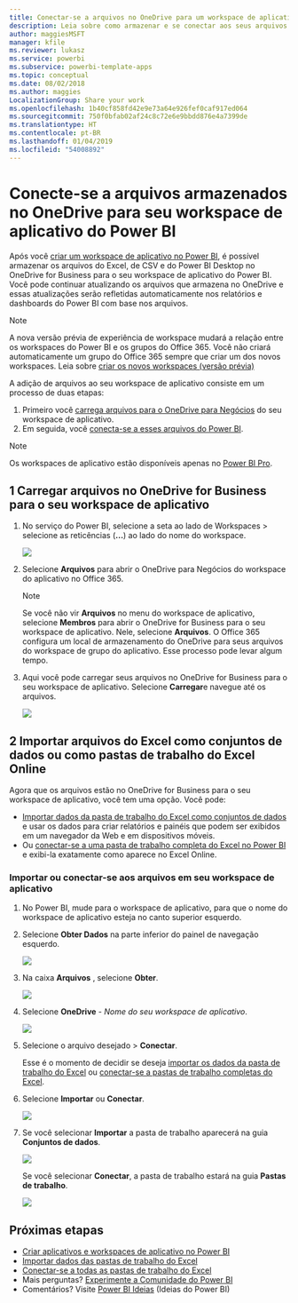 ```yaml
---
title: Conectar-se a arquivos no OneDrive para um workspace de aplicativo do Power BI
description: Leia sobre como armazenar e se conectar aos seus arquivos de Excel, CSV e do Power BI Desktop no OneDrive para o seu workspace de aplicativo do Power BI.
author: maggiesMSFT
manager: kfile
ms.reviewer: lukasz
ms.service: powerbi
ms.subservice: powerbi-template-apps
ms.topic: conceptual
ms.date: 08/02/2018
ms.author: maggies
LocalizationGroup: Share your work
ms.openlocfilehash: 1b40cf858fd42e9e73a64e926fef0caf917ed064
ms.sourcegitcommit: 750f0bfab02af24c8c72e6e9bbdd876e4a7399de
ms.translationtype: HT
ms.contentlocale: pt-BR
ms.lasthandoff: 01/04/2019
ms.locfileid: "54008892"
---
```

# <a name="connect-to-files-stored-in-onedrive-for-your-power-bi-app-workspace"></a>Conecte-se a arquivos armazenados no OneDrive para seu workspace de aplicativo do Power BI
Após você [criar um workspace de aplicativo no Power BI](service-create-distribute-apps.md), é possível armazenar os arquivos do Excel, de CSV e do Power BI Desktop no OneDrive for Business para o seu workspace de aplicativo do Power BI. Você pode continuar atualizando os arquivos que armazena no OneDrive e essas atualizações serão refletidas automaticamente nos relatórios e dashboards do Power BI com base nos arquivos. 

> [!NOTE]
> A nova versão prévia de experiência de workspace mudará a relação entre os workspaces do Power BI e os grupos do Office 365. Você não criará automaticamente um grupo do Office 365 sempre que criar um dos novos workspaces. Leia sobre [criar os novos workspaces (versão prévia)](service-create-the-new-workspaces.md)

A adição de arquivos ao seu workspace de aplicativo consiste em um processo de duas etapas: 

1. Primeiro você [carrega arquivos para o OneDrive para Negócios](service-connect-to-files-in-app-workspace-onedrive-for-business.md#1-upload-files-to-the-onedrive-for-business-for-your-app-workspace) do seu workspace de aplicativo.
2. Em seguida, você [conecta-se a esses arquivos do Power BI](service-connect-to-files-in-app-workspace-onedrive-for-business.md#2-import-excel-files-as-datasets-or-as-excel-online-workbooks).

> [!NOTE]
> Os workspaces de aplicativo estão disponíveis apenas no [Power BI Pro](service-features-license-type.md).
> 
> 

## <a name="1-upload-files-to-the-onedrive-for-business-for-your-app-workspace"></a>1 Carregar arquivos no OneDrive for Business para o seu workspace de aplicativo
1. No serviço do Power BI, selecione a seta ao lado de Workspaces &gt; selecione as reticências (**...**) ao lado do nome do workspace. 
   
   ![](media/service-connect-to-files-in-app-workspace-onedrive-for-business/power-bi-app-ellipsis.png)
2. Selecione **Arquivos** para abrir o OneDrive para Negócios do workspace do aplicativo no Office 365.
   
   > [!NOTE]
   > Se você não vir **Arquivos** no menu do workspace de aplicativo, selecione **Membros** para abrir o OneDrive for Business para o seu workspace de aplicativo. Nele, selecione **Arquivos**. O Office 365 configura um local de armazenamento do OneDrive para seus arquivos do workspace de grupo do aplicativo. Esse processo pode levar algum tempo. 
   > 
   > 
3. Aqui você pode carregar seus arquivos no OneDrive for Business para o seu workspace de aplicativo. Selecione **Carregar**e navegue até os arquivos.
   
   ![](media/service-connect-to-files-in-app-workspace-onedrive-for-business/pbi_grpfilesonedrive.png)

## <a name="2-import-excel-files-as-datasets-or-as-excel-online-workbooks"></a>2 Importar arquivos do Excel como conjuntos de dados ou como pastas de trabalho do Excel Online
Agora que os arquivos estão no OneDrive for Business para o seu workspace de aplicativo, você tem uma opção. Você pode: 

* [Importar dados da pasta de trabalho do Excel como conjuntos de dados](service-get-data-from-files.md) e usar os dados para criar relatórios e painéis que podem ser exibidos em um navegador da Web e em dispositivos móveis.
* Ou [conectar-se a uma pasta de trabalho completa do Excel no Power BI](service-excel-workbook-files.md) e exibi-la exatamente como aparece no Excel Online.

### <a name="import-or-connect-to-the-files-in-your-app-workspace"></a>Importar ou conectar-se aos arquivos em seu workspace de aplicativo
1. No Power BI, mude para o workspace de aplicativo, para que o nome do workspace de aplicativo esteja no canto superior esquerdo. 
2. Selecione **Obter Dados** na parte inferior do painel de navegação esquerdo. 
   
   ![](media/service-connect-to-files-in-app-workspace-onedrive-for-business/power-bi-app-get-data-button.png)
3. Na caixa **Arquivos** , selecione **Obter**.
   
   ![](media/service-connect-to-files-in-app-workspace-onedrive-for-business/pbi_getfiles.png)
4. Selecione **OneDrive** - *Nome do seu workspace de aplicativo*.
   
    ![](media/service-connect-to-files-in-app-workspace-onedrive-for-business/pbi_grp_one_drive_shrpt.png)
5. Selecione o arquivo desejado > **Conectar**.
   
    Esse é o momento de decidir se deseja [importar os dados da pasta de trabalho do Excel](service-get-data-from-files.md) ou [conectar-se a pastas de trabalho completas do Excel](service-excel-workbook-files.md).
6. Selecione **Importar** ou **Conectar**.
   
    ![](media/service-connect-to-files-in-app-workspace-onedrive-for-business/pbi_importexceldataorwholecrop.png)
7. Se você selecionar **Importar** a pasta de trabalho aparecerá na guia **Conjuntos de dados**. 
   
    ![](media/service-connect-to-files-in-app-workspace-onedrive-for-business/power-bi-app-excel-file-import.png)
   
    Se você selecionar **Conectar**, a pasta de trabalho estará na guia **Pastas de trabalho**.
   
    ![](media/service-connect-to-files-in-app-workspace-onedrive-for-business/power-bi-app-excel-file-connect.png)

## <a name="next-steps"></a>Próximas etapas
* [Criar aplicativos e workspaces de aplicativo no Power BI](service-create-distribute-apps.md)
* [Importar dados das pastas de trabalho do Excel](service-get-data-from-files.md)
* [Conectar-se a todas as pastas de trabalho do Excel](service-excel-workbook-files.md)
* Mais perguntas? [Experimente a Comunidade do Power BI](http://community.powerbi.com/)
* Comentários? Visite [Power BI Ideias](https://ideas.powerbi.com/forums/265200-power-bi) (Ideias do Power BI)

